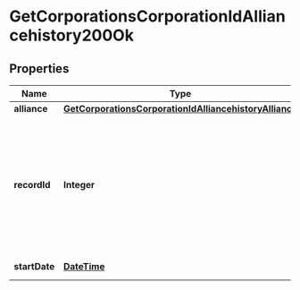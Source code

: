
# GetCorporationsCorporationIdAlliancehistory200Ok

## Properties
Name | Type | Description | Notes
------------ | ------------- | ------------- | -------------
**alliance** | [**GetCorporationsCorporationIdAlliancehistoryAlliance**](GetCorporationsCorporationIdAlliancehistoryAlliance.md) |  |  [optional]
**recordId** | **Integer** | An incrementing ID that can be used to canonically establish order of records in cases where dates may be ambiguous | 
**startDate** | [**DateTime**](DateTime.md) | start_date string | 




